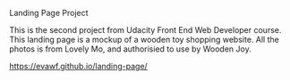 Landing Page Project

This is the second project from Udacity Front End Web Developer course.
This landing page is a mockup of a wooden toy shopping website. All the photos is from Lovely Mo, and authorisied to use by Wooden Joy. 

https://evawf.github.io/landing-page/


